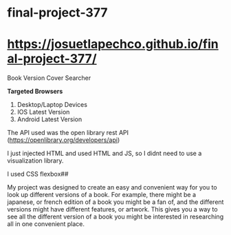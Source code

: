 # final-project-377 #
# https://josuetlapechco.github.io/final-project-377/ #

Book Version Cover Searcher

**Targeted Browsers**
1. Desktop/Laptop Devices
2. IOS Latest Version
3. Android Latest Version

The API used was the open library rest API (https://openlibrary.org/developers/api)

I just injected HTML and used HTML and JS, so I didnt need to use a visualization library. 

I used CSS flexbox##

My project was designed to create an easy and convenient way for you to look up different versions of a book. For example, there might be a japanese, or french edition 
of a book you might be a fan of, and the different versions might have different features, or artwork. This gives you a way to see all the different version of a book
you might be interested in researching all in one convenient place.
